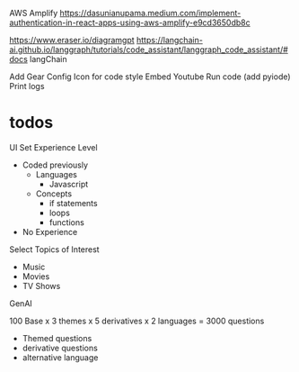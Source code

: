 AWS Amplify https://dasunianupama.medium.com/implement-authentication-in-react-apps-using-aws-amplify-e9cd3650db8c

https://www.eraser.io/diagramgpt
https://langchain-ai.github.io/langgraph/tutorials/code_assistant/langgraph_code_assistant/#docs langChain

Add Gear Config Icon for code style
Embed Youtube
Run code (add pyiode)
Print logs

# todos
UI
Set Experience Level
* Coded previously
    * Languages
        * Javascript
    * Concepts
        * if statements
        * loops
        * functions
* No Experience

Select Topics of Interest
* Music
* Movies
* TV Shows



GenAI

100 Base x 3 themes x 5 derivatives x 2 languages = 3000 questions
* Themed questions
* derivative questions
* alternative language

